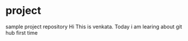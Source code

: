 # project
sample project repository
Hi This is venkata. Today i am learing about git hub first time
